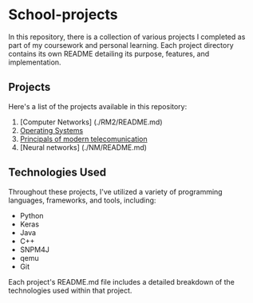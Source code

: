 # School-projects

In this repository, there is a collection of various projects I completed as part of my coursework and personal learning. Each project directory contains its own README detailing its purpose, features, and implementation.

## Projects

Here's a list of the projects available in this repository:

1. [Computer Networks] (./RM2/README.md)
2. [Operating Systems](./OS_project/README.md)
3. [Principals of modern telecomunication](./PMT/README.md)
4. [Neural networks] (./NM/README.md)

## Technologies Used

Throughout these projects, I've utilized a variety of programming languages, frameworks, and tools, including:

- Python
- Keras
- Java
- C++
- SNPM4J
- qemu
- Git

Each project's README.md file includes a detailed breakdown of the technologies used within that project.
